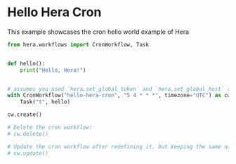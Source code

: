 # Hello Hera Cron

This example showcases the cron hello world example of Hera

```python
from hera.workflows import CronWorkflow, Task


def hello():
    print("Hello, Hera!")


# assumes you used `hera.set_global_token` and `hera.set_global_host` so that the workflow can be submitted
with CronWorkflow("hello-hera-cron", "5 4 * * *", timezone="UTC") as cw:
    Task("t", hello)

cw.create()

# Delete the cron workflow:
# cw.delete()

# Update the cron workflow after redefining it, but keeping the same name:
# cw.update()
```
